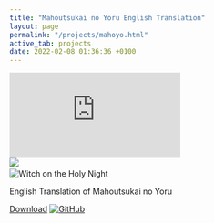 ```yaml
---
title: "Mahoutsukai no Yoru English Translation"
layout: page
permalink: "/projects/mahoyo.html"
active_tab: projects
date: 2022-02-08 01:36:36 +0100
---
```


<div id="project-header">
    <div id="project-showcase">
        <div id="active-item"></div>
        <div id="all-items">
            <div>
                <iframe src="https://www.youtube.com/embed/cvXA6mh9Y5I" frameborder="0"></iframe>
            </div>
            <img src="{{ "/assets/images/projects/mahoyo_logo.svg" | relative_url }}">
            <img>
            <img>
            <img>
        </div>
    </div>
    <div id="project-overview">
        <img id="project-logo" src="{{ "/assets/images/projects/mahoyo_logo.svg" | relative_url }}" alt="Witch on the Holy Night">
        <p>English Translation of Mahoutsukai no Yoru</p>
        <div id="project-download">
            <a href="#" id="download-button">Download</a>
            <a href="https://github.com/Hollow-Moon"><img src="{{ "assets/images/icons/soc-icon-gh.svg" | relative_url }}" alt="GitHub"></a>
        </div>
    </div>
</div>
<script src="{{ "/assets/script/project-showcase.js" | relative_url }}"></script>
